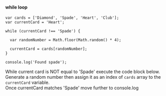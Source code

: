 #### while loop

```
var cards = ['Diamond', 'Spade', 'Heart', 'Club'];
var currentCard = 'Heart';

while (currentCard !== 'Spade') {
  
  var randomNumber = Math.floor(Math.random() * 4);
  
  currentCard = cards[randomNumber];
}

console.log('Found spade');
```

While current card is NOT equal to 'Spade' execute the code block below.  
Generate a random number then assign it as an index of `cards` array to the `currentCard` variable.  
Once currentCard matches 'Spade' move further to console.log  
